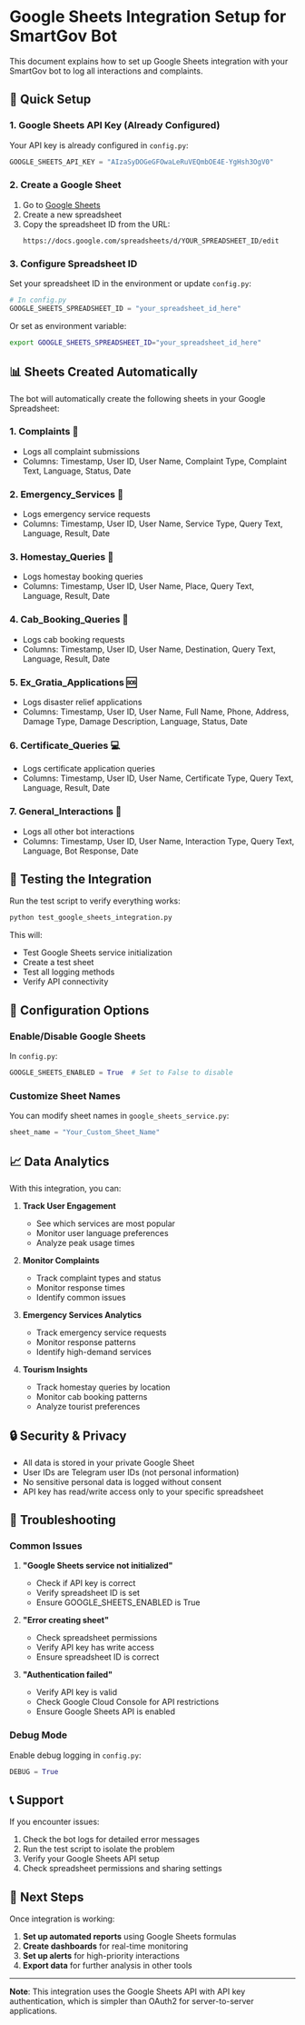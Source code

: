 # Google Sheets Integration Setup for SmartGov Bot

This document explains how to set up Google Sheets integration with your SmartGov bot to log all interactions and complaints.

## 🚀 Quick Setup

### 1. Google Sheets API Key (Already Configured)

Your API key is already configured in `config.py`:
```python
GOOGLE_SHEETS_API_KEY = "AIzaSyDOGeGFOwaLeRuVEQmbOE4E-YgHsh3OgV0"
```

### 2. Create a Google Sheet

1. Go to [Google Sheets](https://sheets.google.com)
2. Create a new spreadsheet
3. Copy the spreadsheet ID from the URL:
   ```
   https://docs.google.com/spreadsheets/d/YOUR_SPREADSHEET_ID/edit
   ```

### 3. Configure Spreadsheet ID

Set your spreadsheet ID in the environment or update `config.py`:

```python
# In config.py
GOOGLE_SHEETS_SPREADSHEET_ID = "your_spreadsheet_id_here"
```

Or set as environment variable:
```bash
export GOOGLE_SHEETS_SPREADSHEET_ID="your_spreadsheet_id_here"
```

## 📊 Sheets Created Automatically

The bot will automatically create the following sheets in your Google Spreadsheet:

### 1. **Complaints** 📝
- Logs all complaint submissions
- Columns: Timestamp, User ID, User Name, Complaint Type, Complaint Text, Language, Status, Date

### 2. **Emergency_Services** 🚨
- Logs emergency service requests
- Columns: Timestamp, User ID, User Name, Service Type, Query Text, Language, Result, Date

### 3. **Homestay_Queries** 🏡
- Logs homestay booking queries
- Columns: Timestamp, User ID, User Name, Place, Query Text, Language, Result, Date

### 4. **Cab_Booking_Queries** 🚕
- Logs cab booking requests
- Columns: Timestamp, User ID, User Name, Destination, Query Text, Language, Result, Date

### 5. **Ex_Gratia_Applications** 🆘
- Logs disaster relief applications
- Columns: Timestamp, User ID, User Name, Full Name, Phone, Address, Damage Type, Damage Description, Language, Status, Date

### 6. **Certificate_Queries** 💻
- Logs certificate application queries
- Columns: Timestamp, User ID, User Name, Certificate Type, Query Text, Language, Result, Date

### 7. **General_Interactions** 💬
- Logs all other bot interactions
- Columns: Timestamp, User ID, User Name, Interaction Type, Query Text, Language, Bot Response, Date

## 🧪 Testing the Integration

Run the test script to verify everything works:

```bash
python test_google_sheets_integration.py
```

This will:
- Test Google Sheets service initialization
- Create a test sheet
- Test all logging methods
- Verify API connectivity

## 🔧 Configuration Options

### Enable/Disable Google Sheets

In `config.py`:
```python
GOOGLE_SHEETS_ENABLED = True  # Set to False to disable
```

### Customize Sheet Names

You can modify sheet names in `google_sheets_service.py`:
```python
sheet_name = "Your_Custom_Sheet_Name"
```

## 📈 Data Analytics

With this integration, you can:

1. **Track User Engagement**
   - See which services are most popular
   - Monitor user language preferences
   - Analyze peak usage times

2. **Monitor Complaints**
   - Track complaint types and status
   - Monitor response times
   - Identify common issues

3. **Emergency Services Analytics**
   - Track emergency service requests
   - Monitor response patterns
   - Identify high-demand services

4. **Tourism Insights**
   - Track homestay queries by location
   - Monitor cab booking patterns
   - Analyze tourist preferences

## 🔒 Security & Privacy

- All data is stored in your private Google Sheet
- User IDs are Telegram user IDs (not personal information)
- No sensitive personal data is logged without consent
- API key has read/write access only to your specific spreadsheet

## 🚨 Troubleshooting

### Common Issues

1. **"Google Sheets service not initialized"**
   - Check if API key is correct
   - Verify spreadsheet ID is set
   - Ensure GOOGLE_SHEETS_ENABLED is True

2. **"Error creating sheet"**
   - Check spreadsheet permissions
   - Verify API key has write access
   - Ensure spreadsheet ID is correct

3. **"Authentication failed"**
   - Verify API key is valid
   - Check Google Cloud Console for API restrictions
   - Ensure Google Sheets API is enabled

### Debug Mode

Enable debug logging in `config.py`:
```python
DEBUG = True
```

## 📞 Support

If you encounter issues:

1. Check the bot logs for detailed error messages
2. Run the test script to isolate the problem
3. Verify your Google Sheets API setup
4. Check spreadsheet permissions and sharing settings

## 🎯 Next Steps

Once integration is working:

1. **Set up automated reports** using Google Sheets formulas
2. **Create dashboards** for real-time monitoring
3. **Set up alerts** for high-priority interactions
4. **Export data** for further analysis in other tools

---

**Note**: This integration uses the Google Sheets API with API key authentication, which is simpler than OAuth2 for server-to-server applications. 